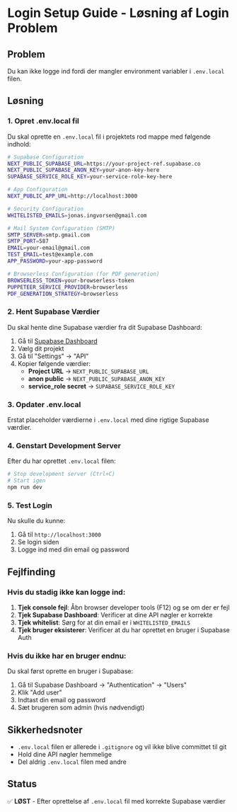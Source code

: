 # Login Setup Guide - Løsning af Login Problem

## Problem
Du kan ikke logge ind fordi der mangler environment variabler i `.env.local` filen.

## Løsning

### 1. Opret .env.local fil
Du skal oprette en `.env.local` fil i projektets rod mappe med følgende indhold:

```bash
# Supabase Configuration
NEXT_PUBLIC_SUPABASE_URL=https://your-project-ref.supabase.co
NEXT_PUBLIC_SUPABASE_ANON_KEY=your-anon-key-here
SUPABASE_SERVICE_ROLE_KEY=your-service-role-key-here

# App Configuration
NEXT_PUBLIC_APP_URL=http://localhost:3000

# Security Configuration
WHITELISTED_EMAILS=jonas.ingvorsen@gmail.com

# Mail System Configuration (SMTP)
SMTP_SERVER=smtp.gmail.com
SMTP_PORT=587
EMAIL=your-email@gmail.com
TEST_EMAIL=test@example.com
APP_PASSWORD=your-app-password

# Browserless Configuration (for PDF generation)
BROWSERLESS_TOKEN=your-browserless-token
PUPPETEER_SERVICE_PROVIDER=browserless
PDF_GENERATION_STRATEGY=browserless
```

### 2. Hent Supabase Værdier
Du skal hente dine Supabase værdier fra dit Supabase Dashboard:

1. Gå til [Supabase Dashboard](https://supabase.com/dashboard)
2. Vælg dit projekt
3. Gå til "Settings" → "API"
4. Kopier følgende værdier:
   - **Project URL** → `NEXT_PUBLIC_SUPABASE_URL`
   - **anon public** → `NEXT_PUBLIC_SUPABASE_ANON_KEY`
   - **service_role secret** → `SUPABASE_SERVICE_ROLE_KEY`

### 3. Opdater .env.local
Erstat placeholder værdierne i `.env.local` med dine rigtige Supabase værdier.

### 4. Genstart Development Server
Efter du har oprettet `.env.local` filen:

```bash
# Stop development server (Ctrl+C)
# Start igen
npm run dev
```

### 5. Test Login
Nu skulle du kunne:
1. Gå til `http://localhost:3000`
2. Se login siden
3. Logge ind med din email og password

## Fejlfinding

### Hvis du stadig ikke kan logge ind:

1. **Tjek console fejl**: Åbn browser developer tools (F12) og se om der er fejl
2. **Tjek Supabase Dashboard**: Verificer at dine API nøgler er korrekte
3. **Tjek whitelist**: Sørg for at din email er i `WHITELISTED_EMAILS`
4. **Tjek bruger eksisterer**: Verificer at du har oprettet en bruger i Supabase Auth

### Hvis du ikke har en bruger endnu:

Du skal først oprette en bruger i Supabase:

1. Gå til Supabase Dashboard → "Authentication" → "Users"
2. Klik "Add user"
3. Indtast din email og password
4. Sæt brugeren som admin (hvis nødvendigt)

## Sikkerhedsnoter

- `.env.local` filen er allerede i `.gitignore` og vil ikke blive committet til git
- Hold dine API nøgler hemmelige
- Del aldrig `.env.local` filen med andre

## Status
✅ **LØST** - Efter oprettelse af `.env.local` fil med korrekte Supabase værdier 
